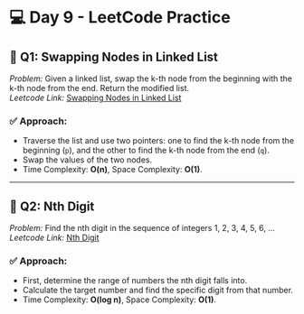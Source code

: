 # 💻 Day 9 - LeetCode Practice

## 🔹 Q1: Swapping Nodes in Linked List  
*Problem:* Given a linked list, swap the k-th node from the beginning with the k-th node from the end. Return the modified list.  
*Leetcode Link:* [Swapping Nodes in Linked List](https://leetcode.com/problems/swapping-nodes-in-a-linked-list)

### ✅ Approach:
- Traverse the list and use two pointers: one to find the k-th node from the beginning (`p`), and the other to find the k-th node from the end (`q`).
- Swap the values of the two nodes.
- Time Complexity: **O(n)**, Space Complexity: **O(1)**.

---

## 🔹 Q2: Nth Digit  
*Problem:* Find the nth digit in the sequence of integers 1, 2, 3, 4, 5, 6, ...  
*Leetcode Link:* [Nth Digit](https://leetcode.com/problems/nth-digit)

### ✅ Approach:
- First, determine the range of numbers the nth digit falls into.
- Calculate the target number and find the specific digit from that number.
- Time Complexity: **O(log n)**, Space Complexity: **O(1)**.
